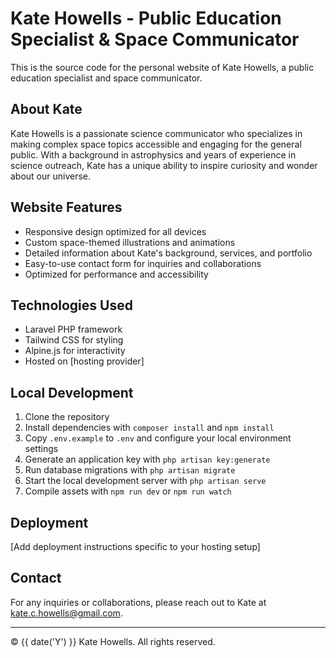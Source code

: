 # Kate Howells - Public Education Specialist & Space Communicator

This is the source code for the personal website of Kate Howells, a public education specialist and space communicator.

## About Kate

Kate Howells is a passionate science communicator who specializes in making complex space topics accessible and engaging for the general public. With a background in astrophysics and years of experience in science outreach, Kate has a unique ability to inspire curiosity and wonder about our universe.

## Website Features

- Responsive design optimized for all devices
- Custom space-themed illustrations and animations
- Detailed information about Kate's background, services, and portfolio
- Easy-to-use contact form for inquiries and collaborations
- Optimized for performance and accessibility

## Technologies Used

- Laravel PHP framework
- Tailwind CSS for styling
- Alpine.js for interactivity
- Hosted on [hosting provider]

## Local Development

1. Clone the repository
2. Install dependencies with `composer install` and `npm install`
3. Copy `.env.example` to `.env` and configure your local environment settings
4. Generate an application key with `php artisan key:generate`
5. Run database migrations with `php artisan migrate`
6. Start the local development server with `php artisan serve`
7. Compile assets with `npm run dev` or `npm run watch`

## Deployment

[Add deployment instructions specific to your hosting setup]

## Contact

For any inquiries or collaborations, please reach out to Kate at [kate.c.howells@gmail.com](mailto:kate.c.howells@gmail.com).

---

&copy; {{ date('Y') }} Kate Howells. All rights reserved.

